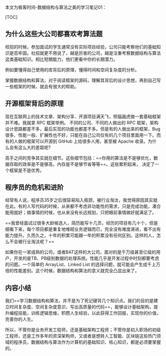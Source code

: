 本文为极客时间-数据结构与算法之美的学习笔记01：

[TOC]

## 为什么这些大公司都喜欢考算法题

校招的时候，参加面试的学生通常没有实际项目经验，公司只能考察他们的基础知识是否牢固。社招就更不用说了，越是厉害的公司，越是注重考察数据结构与算法这类基础知识。相比短期能力，他们更看中你的长期潜力。

例如要懂得自己使用的库背后的原理，懂得时间和空间复杂度的分析。

掌握数据结构和算法，对于阅读框架的源码，理解其背后的设计思想，再到自己写一些框架的时候，就会有很大的帮助。



## 开源框架背后的原理

现在互联网上的技术文章、架构分享、开源项目满天飞，照猫画虎做一套基础框架并不难。我就拿 RPC 框架举例。 不同的公司、不同的人做出的 RPC 框架，架构设计思路都差不多，最后实现的功能也都差不多。但是有的人做出来的框架，Bug 很多、性能一般、扩展性也不好，只能在自己公司仅有的几个项目里面用一下。而有的人做的框架可以开源到 GitHub 上给很多人用，甚至被 Apache 收录。为什么会有这么大的差距呢?

高手之间的竞争其实就在细节。这些细节包括：==你用的算法是不是够优化，数据存取的效率是不是够高，内存是不是够节省等等==。这些累积起来， 决定了一个框架是不是优秀。



## 程序员的危机和进阶

经常有人说，程序员35岁之后很容易陷入瓶颈，被行业淘汰，我觉得原因其实就在此。有的人写代码的时候，从来都不考虑非功能性的需求，只是完成功能，凑合能用就好；做事情的时候，也从来没有长远规划，只把眼前事情做好就满足了。

==我曾经面试过很多大龄候选人，简历能写十几页，经历的项目有几十个，但是细看下来，每个项目都是重复地堆砌业务逻辑而已，完全没有难度递进，看不出有能力提升。久而久之，十年的积累可能跟一年的积累没有任何区别。这样的人，怎么不会被行业淘汰呢？==

如果你在一家成熟的公司，或者BAT这样的大公司，面对的是千万级甚至亿级的用户，开发的是TB、PB级别数据的处理系统。性能几乎是开发过程中时刻都要考虑的问题。一个简单的 ArrayList、Linked List 的选择问题，就可能会产生成千上万倍的性能差别。这个时候，数据结构和算法的意义就完全凸显出来了。



## 内容小结

我们==学习数据结构和算法，并不是为了死记硬背几个知识点。我们的目的是建立时间复杂度、空间复杂度意识，写出高质量的代码==，能够设计基础架构，提升编程技能，训练逻辑思维，积攒人生经验，以此获得工作回报，实现你的价值，完善你的人生。

所以，不管你是业务开发工程师，还是基础架构工程师；不管你是初入职场的初级工程师，还是工作多年的资深架构师，又或者是想转人工智能、区块链这些热门领域的程序员，数据结构与算法作为计算机的基础知识、核心知识，都是必须要掌握的。